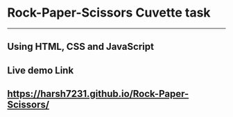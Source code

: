 # Rock-Paper-Scissors  Cuvette task
---
Using HTML, CSS and JavaScript
---
Live demo Link
---
https://harsh7231.github.io/Rock-Paper-Scissors/
---
